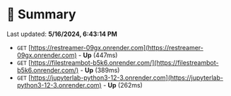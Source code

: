 # 📖 Summary
Last updated: **5/16/2024, 6:43:14 PM**

- `GET` [https://restreamer-09gx.onrender.com](https://restreamer-09gx.onrender.com) - **Up** (447ms)
- `GET` [https://filestreambot-b5k6.onrender.com/](https://filestreambot-b5k6.onrender.com/) - **Up** (389ms)
- `GET` [https://jupyterlab-python3-12-3.onrender.com](https://jupyterlab-python3-12-3.onrender.com) - **Up** (262ms)
